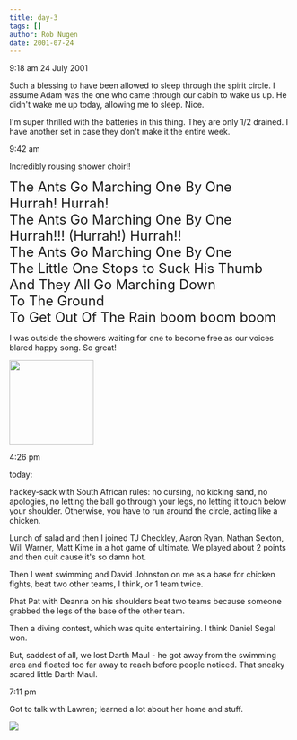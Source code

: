 ```yaml
---
title: day-3
tags: []
author: Rob Nugen
date: 2001-07-24
---
```


<p class=date>9:18 am 24 July 2001</p>

<p>Such a blessing to have been allowed to sleep
through the spirit circle.  I assume Adam was the one
who came through our cabin to wake us up.  He didn't
wake me up today, allowing me to sleep.  Nice.</p>

<p>I'm super thrilled with the batteries in this
thing.  They are only 1/2 drained.  I have another set
in case they don't make it the entire week.</p>

<p class=date>9:42 am</p>

<p>Incredibly rousing shower choir!!</p>

<p><font size=+2>The Ants Go Marching One By One
<br>Hurrah!  Hurrah!
<br>The Ants Go Marching One By One
<br>Hurrah!!! (Hurrah!) Hurrah!!
<br>The Ants Go Marching One By One
<br>The Little One Stops to Suck His Thumb
<br>And They All Go Marching Down
<br>To The Ground
<br>To Get Out Of The Rain boom boom boom</font></p>

<p>I was outside the showers waiting for one to become
free as our voices blared happy song.  So great!</p>

<a href="/images/YRUU/SWUUSI2001/Kevinzzz.jpg"><img
src="/images/YRUU/SWUUSI2001/Kevinzzz.jpg" width=150></a>

<p class=date>4:26 pm</p>

<p>today:

<p>hackey-sack with South African rules:  no cursing,
no kicking sand, no apologies, no letting the ball go
through your legs, no letting it touch below your
shoulder.  Otherwise, you have to run around the
circle, acting like a chicken.</p>

<p>Lunch of salad and then I joined TJ Checkley, Aaron
Ryan, Nathan Sexton, Will Warner, Matt Kime in a hot
game of ultimate.  We played about 2 points and then
quit cause it's so damn hot.</p>

<p>Then I went swimming and David Johnston on me as a
base for chicken fights, beat two other teams, I
think, or 1 team twice.</p>

<p>Phat Pat with Deanna on his shoulders beat two
teams because someone grabbed the legs of the base of
the other team.</p>

<p>Then a diving contest, which was quite
entertaining.  I think Daniel Segal won.</p>

<p>But, saddest of all, we lost Darth Maul - he got
away from the swimming area and floated too far away
to reach before people noticed.  That sneaky scared
little Darth Maul.</p>

<p class=date>7:11 pm</p>

<p>Got to talk with Lawren; learned a lot about her
home and stuff.</p>

<p><img src="/images/rob/wL-ROB.gif"/></p>
